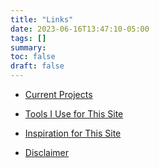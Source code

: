 ```yaml
---
title: "Links"
date: 2023-06-16T13:47:10-05:00
tags: []
summary:
toc: false
draft: false
---
```


- [Current Projects](/projects/)

- [Tools I Use for This Site](/tools/)

- [Inspiration for This Site](/inspiration/)

- [Disclaimer](/disclaimer/)